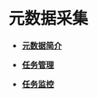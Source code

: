 # 元数据采集<a name="dgc_01_0801"></a>

-   **[元数据简介](元数据简介.md)**  

-   **[任务管理](任务管理.md)**  

-   **[任务监控](任务监控.md)**  


